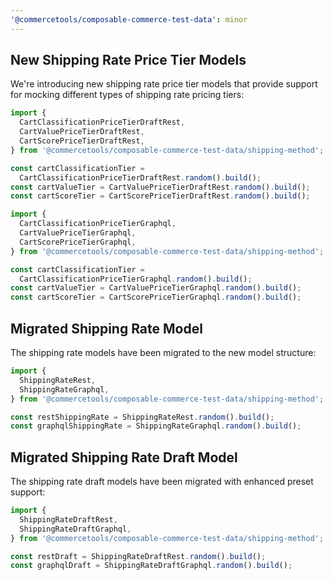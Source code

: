 ```yaml
---
'@commercetools/composable-commerce-test-data': minor
---
```


## New Shipping Rate Price Tier Models

We're introducing new shipping rate price tier models that provide support for mocking different types of shipping rate pricing tiers:

```ts
import {
  CartClassificationPriceTierDraftRest,
  CartValuePriceTierDraftRest,
  CartScorePriceTierDraftRest,
} from '@commercetools/composable-commerce-test-data/shipping-method';

const cartClassificationTier =
  CartClassificationPriceTierDraftRest.random().build();
const cartValueTier = CartValuePriceTierDraftRest.random().build();
const cartScoreTier = CartScorePriceTierDraftRest.random().build();
```

```ts
import {
  CartClassificationPriceTierGraphql,
  CartValuePriceTierGraphql,
  CartScorePriceTierGraphql,
} from '@commercetools/composable-commerce-test-data/shipping-method';

const cartClassificationTier =
  CartClassificationPriceTierGraphql.random().build();
const cartValueTier = CartValuePriceTierGraphql.random().build();
const cartScoreTier = CartScorePriceTierGraphql.random().build();
```

## Migrated Shipping Rate Model

The shipping rate models have been migrated to the new model structure:

```ts
import {
  ShippingRateRest,
  ShippingRateGraphql,
} from '@commercetools/composable-commerce-test-data/shipping-method';

const restShippingRate = ShippingRateRest.random().build();
const graphqlShippingRate = ShippingRateGraphql.random().build();
```

## Migrated Shipping Rate Draft Model

The shipping rate draft models have been migrated with enhanced preset support:

```ts
import {
  ShippingRateDraftRest,
  ShippingRateDraftGraphql,
} from '@commercetools/composable-commerce-test-data/shipping-method';

const restDraft = ShippingRateDraftRest.random().build();
const graphqlDraft = ShippingRateDraftGraphql.random().build();
```
